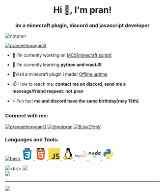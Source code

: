 <h1 align="center">Hi 👋, I'm pran!</h1>
<h3 align="center">im a minecraft plugin, discord and javascript developer</h3>

<p align="left"> <img src="https://komarev.com/ghpvc/?username=notpran&label=Profile%20views&color=0e75b6&style=flat" alt="notpran" /> </p>

<p align="left"> <a href="https://twitter.com/praneethprogam3" target="blank"><img src="https://img.shields.io/twitter/follow/praneethprogam3?logo=twitter&style=for-the-badge" alt="praneethprogam3" /></a> </p>

- 🔭 I’m currently working on [MCS[minecraft script]](github.com/notpran/mcslang)

- 🌱 I’m currently learning **python and reactJS**

- 🧊Visit a minecraft plugin i made! [Offline uptime](github.com/notpran/offline-uptime)

- 📫 How to reach me: **contact me on discord, send me a message/friend request: not.pran**

- ⚡ Fun fact **me and discord have the same birthday[may 13th]**

<h3 align="left">Connect with me:</h3>
<p align="left">
<a href="https://twitter.com/praneethprogam3" target="blank"><img align="center" src="https://raw.githubusercontent.com/rahuldkjain/github-profile-readme-generator/master/src/images/icons/Social/twitter.svg" alt="praneethprogam3" height="30" width="40" /></a>
<a href="https://www.youtube.com/c/@notpran" target="blank"><img align="center" src="https://raw.githubusercontent.com/rahuldkjain/github-profile-readme-generator/master/src/images/icons/Social/youtube.svg" alt="@notpran" height="30" width="40" /></a>
<a href="https://discord.gg/BJsvDYmV" target="blank"><img align="center" src="https://raw.githubusercontent.com/rahuldkjain/github-profile-readme-generator/master/src/images/icons/Social/discord.svg" alt="BJsvDYmV" height="30" width="40" /></a>
</p>

<h3 align="left">Languages and Tools:</h3>
<p align="left"> <a href="https://www.gnu.org/software/bash/" target="_blank" rel="noreferrer"> <img src="https://www.vectorlogo.zone/logos/gnu_bash/gnu_bash-icon.svg" alt="bash" width="40" height="40"/> </a> <a href="https://www.w3schools.com/css/" target="_blank" rel="noreferrer"> <img src="https://raw.githubusercontent.com/devicons/devicon/master/icons/css3/css3-original-wordmark.svg" alt="css3" width="40" height="40"/> </a> <a href="https://www.w3.org/html/" target="_blank" rel="noreferrer"> <img src="https://raw.githubusercontent.com/devicons/devicon/master/icons/html5/html5-original-wordmark.svg" alt="html5" width="40" height="40"/> </a> <a href="https://developer.mozilla.org/en-US/docs/Web/JavaScript" target="_blank" rel="noreferrer"> <img src="https://raw.githubusercontent.com/devicons/devicon/master/icons/javascript/javascript-original.svg" alt="javascript" width="40" height="40"/> </a> <a href="https://www.linux.org/" target="_blank" rel="noreferrer"> <img src="https://raw.githubusercontent.com/devicons/devicon/master/icons/linux/linux-original.svg" alt="linux" width="40" height="40"/> </a> <a href="https://www.mysql.com/" target="_blank" rel="noreferrer"> <img src="https://raw.githubusercontent.com/devicons/devicon/master/icons/mysql/mysql-original-wordmark.svg" alt="mysql" width="40" height="40"/> </a> <a href="https://nodejs.org" target="_blank" rel="noreferrer"> <img src="https://raw.githubusercontent.com/devicons/devicon/master/icons/nodejs/nodejs-original-wordmark.svg" alt="nodejs" width="40" height="40"/> </a> <a href="https://www.python.org" target="_blank" rel="noreferrer"> <img src="https://raw.githubusercontent.com/devicons/devicon/master/icons/python/python-original.svg" alt="python" width="40" height="40"/> </a> </p>

![]([https://github-readme-stats.vercel.app/api?username=notpran&theme=dark&hide_border=false&include_all_commits=true&count_private=true](https://github-readme-stats.vercel.app/api?username=notpran&theme=dark&show_icons=true))<br/>
![](https://github-readme-streak-stats.herokuapp.com/?user=notpran&theme=dark&hide_border=false)<br/>
![](https://github-readme-stats.vercel.app/api/top-langs/?username=notpran&theme=dark&hide_border=false&include_all_commits=true&count_private=true&layout=compact)

---
[![](https://visitcount.itsvg.in/api?id=notpran&icon=0&color=11)](https://visitcount.itsvg.in)
